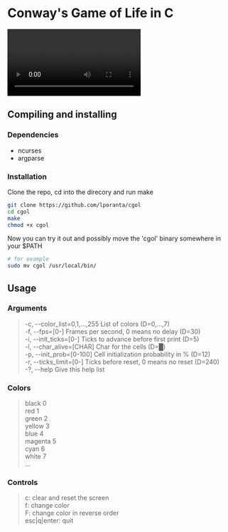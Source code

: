 # Conway's Game of Life in C

<video src="https://github.com/lporanta/aux/raw/refs/heads/main/cgol/cgol.mp4"></video>

## Compiling and installing

### Dependencies

* ncurses
* argparse

### Installation

Clone the repo, cd into the direcory and run make

```bash
git clone https://github.com/lporanta/cgol
cd cgol
make
chmod +x cgol
```

Now you can try it out and possibly move the 'cgol' binary somewhere in your $PATH

```bash
# for example
sudo mv cgol /usr/local/bin/ 
```

## Usage

### Arguments

> -c, --color_list=0,1,...,255   List of colors (D=0,...,7)\
> -f, --fps=[0-]             Frames per second, 0 means no delay (D=30)\
> -i, --init_ticks=[0-]      Ticks to advance before first print (D=5)\
> -l, --char_alive=[CHAR]    Char for the cells (D=█)\
> -p, --init_prob=[0-100]    Cell initialization probability in % (D=12)\
> -r, --ticks_limit=[0-]     Ticks before reset, 0 means no reset (D=240)\
> -?, --help                 Give this help list

### Colors

> black   0\
> red     1\
> green   2\
> yellow  3\
> blue    4\
> magenta 5\
> cyan    6\
> white   7\
> ...

### Controls

> c: clear and reset the screen\
> f: change color\
> F: change color in reverse order\
> esc|q|enter: quit
